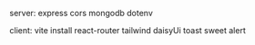server:
express 
cors 
mongodb 
dotenv 






client:
vite install
react-router
tailwind 
daisyUi
toast 
sweet alert

